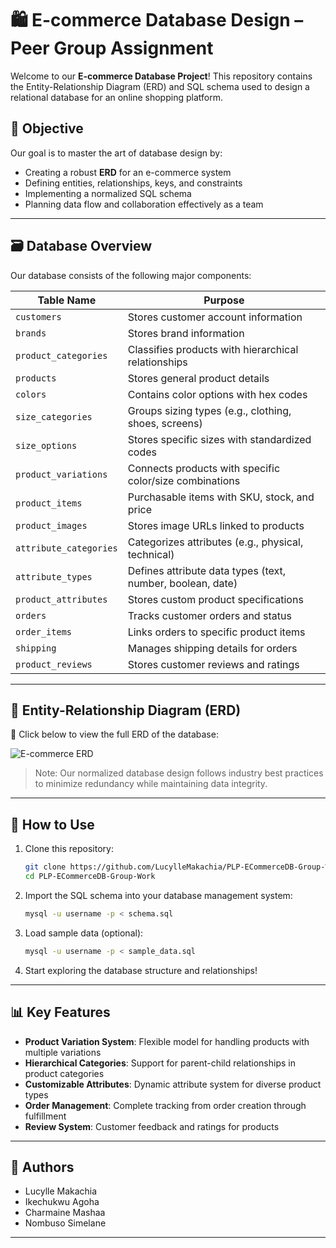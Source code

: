 # 🛍️ E-commerce Database Design – Peer Group Assignment

Welcome to our **E-commerce Database Project**! This repository contains the Entity-Relationship Diagram (ERD) and SQL schema used to design a relational database for an online shopping platform.

## 🎯 Objective
Our goal is to master the art of database design by:
- Creating a robust **ERD** for an e-commerce system
- Defining entities, relationships, keys, and constraints
- Implementing a normalized SQL schema
- Planning data flow and collaboration effectively as a team

---

## 🗃️ Database Overview

Our database consists of the following major components:

| Table Name             | Purpose                                                          |
|------------------------|------------------------------------------------------------------|
| `customers`            | Stores customer account information                              |
| `brands`               | Stores brand information                                         |
| `product_categories`   | Classifies products with hierarchical relationships              |
| `products`             | Stores general product details                                   |
| `colors`               | Contains color options with hex codes                            |
| `size_categories`      | Groups sizing types (e.g., clothing, shoes, screens)             |
| `size_options`         | Stores specific sizes with standardized codes                    |
| `product_variations`   | Connects products with specific color/size combinations          |
| `product_items`        | Purchasable items with SKU, stock, and price                     |
| `product_images`       | Stores image URLs linked to products                             |
| `attribute_categories` | Categorizes attributes (e.g., physical, technical)               |
| `attribute_types`      | Defines attribute data types (text, number, boolean, date)       |
| `product_attributes`   | Stores custom product specifications                             |
| `orders`               | Tracks customer orders and status                                |
| `order_items`          | Links orders to specific product items                           |
| `shipping`             | Manages shipping details for orders                              |
| `product_reviews`      | Stores customer reviews and ratings                              |

---

## 🧠 Entity-Relationship Diagram (ERD)

📍 Click below to view the full ERD of the database:

![E-commerce ERD](PLP-ECommerceDB-Group-Work/diagrams/ecommerce.draw.io)

> Note: Our normalized database design follows industry best practices to minimize redundancy while maintaining data integrity.

---

## 💾 How to Use

1. Clone this repository:
   ```bash
   git clone https://github.com/LucylleMakachia/PLP-ECommerceDB-Group-Work.git 
   cd PLP-ECommerceDB-Group-Work
   ```

2. Import the SQL schema into your database management system:
   ```bash
   mysql -u username -p < schema.sql
   ```

3. Load sample data (optional):
   ```bash
   mysql -u username -p < sample_data.sql
   ```

4. Start exploring the database structure and relationships!

---

## 📊 Key Features

- **Product Variation System**: Flexible model for handling products with multiple variations
- **Hierarchical Categories**: Support for parent-child relationships in product categories
- **Customizable Attributes**: Dynamic attribute system for diverse product types
- **Order Management**: Complete tracking from order creation through fulfillment
- **Review System**: Customer feedback and ratings for products

---

## 👥 Authors
- Lucylle Makachia
- Ikechukwu Agoha
- Charmaine Mashaa
- Nombuso Simelane

---

